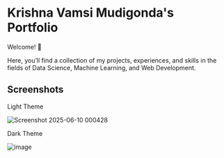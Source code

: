 # Krishna Vamsi Mudigonda's Portfolio
Welcome! 👋

 Here, you’ll find a collection of my projects, experiences, and skills in the fields of Data Science, Machine Learning, and Web Development.
## Screenshots 
Light Theme

 ![Screenshot 2025-06-10 000428](https://github.com/user-attachments/assets/94db9639-1ea3-4913-a717-42a5c6732406)
 
 Dark Theme
 
![image](https://github.com/user-attachments/assets/fce0aaa0-9a89-46dd-a2a7-abe7e33246f5)



